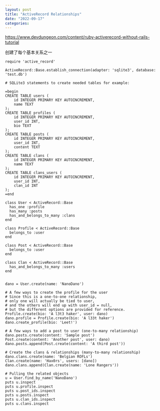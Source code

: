 ```yaml
---
layout: post
title: "ActiveRecord Relationships"
date: "2022-09-17"
categories: 
---
```

<p><a href="https://www.devdungeon.com/content/ruby-activerecord-without-rails-tutorial">https://www.devdungeon.com/content/ruby-activerecord-without-rails-tutorial</a></p>

<p>创建了每个基本关系之一</p>

<pre class="prettyprint">
<code class="ruby"><span class="kwd">require</span><span class="pln"> </span><span class="str">&#39;active_record&#39;</span><span class="pln">

</span><span class="typ">ActiveRecord</span><span class="pun">::</span><span class="typ">Base</span><span class="pun">.</span><span class="pln">establish_connection</span><span class="pun">(</span><span class="pln">adapter</span><span class="pun">:</span><span class="pln"> </span><span class="str">&#39;sqlite3&#39;</span><span class="pun">,</span><span class="pln"> database</span><span class="pun">:</span><span class="pln"> </span><span class="str">&#39;test.db&#39;</span><span class="pun">)</span><span class="pln">

</span><span class="com"># SQLite3 statements to create needed tables for example:</span><span class="pln">

</span><span class="pun">=</span><span class="kwd">begin</span><span class="pln">
CREATE TABLE users </span><span class="pun">(</span><span class="pln">
    id INTEGER PRIMARY KEY AUTOINCREMENT</span><span class="pun">,</span><span class="pln">
    name TEXT
</span><span class="pun">);</span><span class="pln">
CREATE TABLE profiles </span><span class="pun">(</span><span class="pln">
    id INTEGER PRIMARY KEY AUTOINCREMENT</span><span class="pun">,</span><span class="pln">
    user_id INT</span><span class="pun">,</span><span class="pln">
    bio TEXT
</span><span class="pun">);</span><span class="pln">
CREATE TABLE posts </span><span class="pun">(</span><span class="pln">
    id INTEGER PRIMARY KEY AUTOINCREMENT</span><span class="pun">,</span><span class="pln">
    user_id INT</span><span class="pun">,</span><span class="pln">
    content TEXT
</span><span class="pun">);</span><span class="pln">
CREATE TABLE clans </span><span class="pun">(</span><span class="pln">
    id INTEGER PRIMARY KEY AUTOINCREMENT</span><span class="pun">,</span><span class="pln">
    name TEXT
</span><span class="pun">);</span><span class="pln">
CREATE TABLE clans_users </span><span class="pun">(</span><span class="pln">
    id INTEGER PRIMARY KEY AUTOINCREMENT</span><span class="pun">,</span><span class="pln">
    user_id INT</span><span class="pun">,</span><span class="pln">
    clan_id INT
</span><span class="pun">);</span><span class="pln">
</span><span class="pun">=</span><span class="kwd">end</span><span class="pln">

</span><span class="kwd">class</span><span class="pln"> </span><span class="typ">User</span><span class="pln"> </span><span class="pun">&lt;</span><span class="pln"> </span><span class="typ">ActiveRecord</span><span class="pun">::</span><span class="typ">Base</span><span class="pln">
  has_one </span><span class="pun">:</span><span class="pln">profile
  has_many </span><span class="pun">:</span><span class="pln">posts
  has_and_belongs_to_many </span><span class="pun">:</span><span class="pln">clans
</span><span class="kwd">end</span><span class="pln">

</span><span class="kwd">class</span><span class="pln"> </span><span class="typ">Profile</span><span class="pln"> </span><span class="pun">&lt;</span><span class="pln"> </span><span class="typ">ActiveRecord</span><span class="pun">::</span><span class="typ">Base</span><span class="pln">
  belongs_to </span><span class="pun">:</span><span class="pln">user
</span><span class="kwd">end</span><span class="pln">

</span><span class="kwd">class</span><span class="pln"> </span><span class="typ">Post</span><span class="pln"> </span><span class="pun">&lt;</span><span class="pln"> </span><span class="typ">ActiveRecord</span><span class="pun">::</span><span class="typ">Base</span><span class="pln">
  belongs_to </span><span class="pun">:</span><span class="pln">user
</span><span class="kwd">end</span><span class="pln">

</span><span class="kwd">class</span><span class="pln"> </span><span class="typ">Clan</span><span class="pln"> </span><span class="pun">&lt;</span><span class="pln"> </span><span class="typ">ActiveRecord</span><span class="pun">::</span><span class="typ">Base</span><span class="pln">
  has_and_belongs_to_many </span><span class="pun">:</span><span class="pln">users
</span><span class="kwd">end</span><span class="pln">


dano </span><span class="pun">=</span><span class="pln"> </span><span class="typ">User</span><span class="pun">.</span><span class="pln">create</span><span class="pun">(</span><span class="pln">name</span><span class="pun">:</span><span class="pln"> </span><span class="str">&#39;NanoDano&#39;</span><span class="pun">)</span><span class="pln">

</span><span class="com"># A few ways to create the profile for the user</span><span class="pln">
</span><span class="com"># Since this is a one-to-one relationship,</span><span class="pln">
</span><span class="com"># only one will actually be tied to user,</span><span class="pln">
</span><span class="com"># and the others will end up with user_id = null,</span><span class="pln">
</span><span class="com"># but the different options are provided for reference.</span><span class="pln">
</span><span class="typ">Profile</span><span class="pun">.</span><span class="pln">create</span><span class="pun">(</span><span class="pln">bio</span><span class="pun">:</span><span class="pln"> </span><span class="str">&#39;A l3t3 haker&#39;</span><span class="pun">,</span><span class="pln"> user</span><span class="pun">:</span><span class="pln"> dano</span><span class="pun">)</span><span class="pln">
dano</span><span class="pun">.</span><span class="pln">profile </span><span class="pun">=</span><span class="pln"> </span><span class="typ">Profile</span><span class="pun">.</span><span class="pln">create</span><span class="pun">(</span><span class="pln">bio</span><span class="pun">:</span><span class="pln"> </span><span class="str">&#39;A l33t haker&#39;</span><span class="pun">)</span><span class="pln">
dano</span><span class="pun">.</span><span class="pln">create_profile</span><span class="pun">(</span><span class="pln">bio</span><span class="pun">:</span><span class="pln"> </span><span class="str">&#39;Leet!&#39;</span><span class="pun">)</span><span class="pln">

</span><span class="com"># A few ways to add a post to user (one-to-many relationship)</span><span class="pln">
dano</span><span class="pun">.</span><span class="pln">posts</span><span class="pun">.</span><span class="pln">create</span><span class="pun">(</span><span class="pln">content</span><span class="pun">:</span><span class="pln"> </span><span class="str">&#39;Sample post&#39;</span><span class="pun">)</span><span class="pln">
</span><span class="typ">Post</span><span class="pun">.</span><span class="pln">create</span><span class="pun">(</span><span class="pln">content</span><span class="pun">:</span><span class="pln"> </span><span class="str">&#39;Another post&#39;</span><span class="pun">,</span><span class="pln"> user</span><span class="pun">:</span><span class="pln"> dano</span><span class="pun">)</span><span class="pln">
dano</span><span class="pun">.</span><span class="pln">posts</span><span class="pun">.</span><span class="pln">append</span><span class="pun">(</span><span class="typ">Post</span><span class="pun">.</span><span class="pln">create</span><span class="pun">(</span><span class="pln">content</span><span class="pun">:</span><span class="pln"> </span><span class="str">&#39;A third post&#39;</span><span class="pun">))</span><span class="pln">

</span><span class="com"># Create the clans &amp; relationships (many-to-many relationship)</span><span class="pln">
dano</span><span class="pun">.</span><span class="pln">clans</span><span class="pun">.</span><span class="pln">create</span><span class="pun">(</span><span class="pln">name</span><span class="pun">:</span><span class="pln"> </span><span class="str">&#39;Belgian ROFLs&#39;</span><span class="pun">)</span><span class="pln">
</span><span class="typ">Clan</span><span class="pun">.</span><span class="pln">create</span><span class="pun">(</span><span class="pln">name</span><span class="pun">:</span><span class="pln"> </span><span class="str">&#39;Hax0rs&#39;</span><span class="pun">,</span><span class="pln"> users</span><span class="pun">:</span><span class="pln"> </span><span class="pun">[</span><span class="pln">dano</span><span class="pun">])</span><span class="pln">
dano</span><span class="pun">.</span><span class="pln">clans</span><span class="pun">.</span><span class="pln">append</span><span class="pun">(</span><span class="typ">Clan</span><span class="pun">.</span><span class="pln">create</span><span class="pun">(</span><span class="pln">name</span><span class="pun">:</span><span class="pln"> </span><span class="str">&#39;Lone Rangers&#39;</span><span class="pun">))</span><span class="pln">

</span><span class="com"># Pulling the related objects</span><span class="pln">
u </span><span class="pun">=</span><span class="pln"> </span><span class="typ">User</span><span class="pun">.</span><span class="pln">find_by_name</span><span class="pun">(</span><span class="str">&#39;NanoDano&#39;</span><span class="pun">)</span><span class="pln">
puts u</span><span class="pun">.</span><span class="pln">inspect
puts u</span><span class="pun">.</span><span class="pln">profile</span><span class="pun">.</span><span class="pln">inspect
puts u</span><span class="pun">.</span><span class="pln">post_ids</span><span class="pun">.</span><span class="pln">inspect
puts u</span><span class="pun">.</span><span class="pln">posts</span><span class="pun">.</span><span class="pln">inspect
puts u</span><span class="pun">.</span><span class="pln">clan_ids</span><span class="pun">.</span><span class="pln">inspect
puts u</span><span class="pun">.</span><span class="pln">clans</span><span class="pun">.</span><span class="pln">inspect</span></code></pre>

